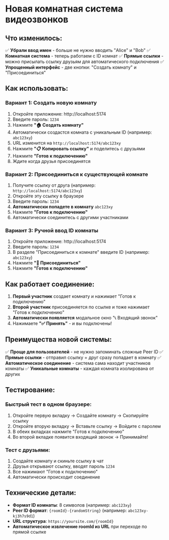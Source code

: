 # Новая комнатная система видеозвонков

## Что изменилось:

✅ **Убрали ввод имен** - больше не нужно вводить "Alice" и "Bob"
✅ **Комнатная система** - теперь работаем с ID комнат
✅ **Прямые ссылки** - можно присылать ссылку друзьям для автоматического подключения
✅ **Упрощенный интерфейс** - две кнопки: "Создать комнату" и "Присоединиться"

## Как использовать:

### Вариант 1: Создать новую комнату
1. Откройте приложение: http://localhost:5174
2. Введите пароль: `1234`
3. Нажмите **"🏠 Создать комнату"**
4. Автоматически создастся комната с уникальным ID (например: `abc123xy`)
5. URL изменится на `http://localhost:5174/abc123xy`
6. Нажмите **"📋 Копировать ссылку"** и поделитесь с друзьями
7. Нажмите **"Готов к подключению"**
8. Ждите когда друзья присоединятся

### Вариант 2: Присоединиться к существующей комнате
1. Получите ссылку от друга (например: `http://localhost:5174/abc123xy`)
2. Откройте эту ссылку в браузере
3. Введите пароль: `1234`
4. **Автоматически попадете в комнату** `abc123xy`
5. Нажмите **"Готов к подключению"**
6. Автоматически соединитесь с другими участниками

### Вариант 3: Ручной ввод ID комнаты
1. Откройте приложение: http://localhost:5174
2. Введите пароль: `1234`
3. В разделе "Присоединиться к комнате" введите ID (например: `abc123xy`)
4. Нажмите **"🚪 Присоединиться"**
5. Нажмите **"Готов к подключению"**

## Как работает соединение:

1. **Первый участник** создает комнату и нажимает "Готов к подключению"
2. **Второй участник** присоединяется по ссылке и тоже нажимает "Готов к подключению"
3. **Автоматически появляется** модальное окно "📞 Входящий звонок"
4. Нажимаете **"✅ Принять"** - и вы подключены!

## Преимущества новой системы:

✅ **Проще для пользователей** - не нужно запоминать сложные Peer ID
✅ **Прямые ссылки** - отправил ссылку = друг сразу попадает в комнату
✅ **Автоматическое соединение** - система сама находит участников комнаты
✅ **Уникальные комнаты** - каждая комната изолирована от других

## Тестирование:

### Быстрый тест в одном браузере:
1. Откройте первую вкладку → Создайте комнату → Скопируйте ссылку
2. Откройте вторую вкладку → Вставьте ссылку → Войдите с паролем
3. В обеих вкладках нажмите "Готов к подключению"
4. Во второй вкладке появится входящий звонок → Принимайте!

### Тест с друзьями:
1. Создайте комнату и скиньте ссылку в чат
2. Друзья открывают ссылку, вводят пароль `1234`
3. Все нажимают "Готов к подключению"
4. Автоматически происходит соединение

## Технические детали:

- **Формат ID комнаты**: 8 символов (например: `abc123xy`)
- **Peer ID формат**: `{roomId}-{randomString}` (например: `abc123xy-kj3h7s9d1`)
- **URL структура**: `https://yoursite.com/{roomId}`
- **Автоматическое извлечение roomId из URL** при переходе по прямой ссылке
